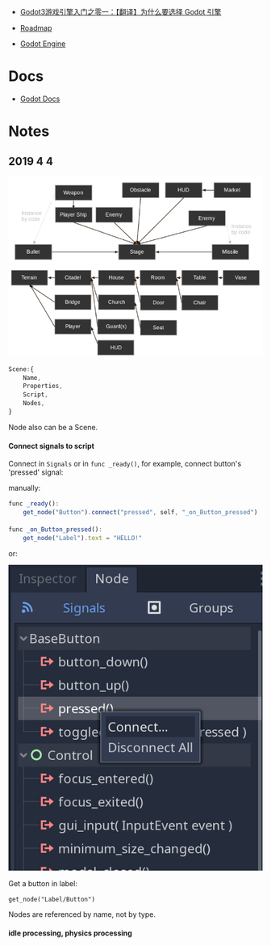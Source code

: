 
- [Godot3游戏引擎入门之零一：【翻译】为什么要选择 Godot 引擎](https://blog.csdn.net/SpkingR/article/details/82020539)

- [Roadmap](https://github.com/godotengine/godot-roadmap/blob/master/ROADMAP.md)

- [Godot Engine](https://github.com/godotengine)



# Docs

- [Godot Docs](http://docs.godotengine.org/en/stable/)

# Notes

## 2019 4 4

![](./shooter_instancing.png)
![](./openworld_instancing.png)

```js
Scene:{
    Name,
    Properties,
    Script,
    Nodes,
}
```

Node also can be a Scene.

#### Connect signals to script

Connect in `Signals` or in `func _ready()`, for example, connect button's 'pressed' signal:

manually:

```js
func _ready():
	get_node("Button").connect("pressed", self, "_on_Button_pressed")

func _on_Button_pressed():
	get_node("Label").text = "HELLO!"
```

or:

![](./connect-signal.png)


Get a button in label:

```
get_node("Label/Button")
```

Nodes are referenced by name, not by type.

#### idle processing, physics processing